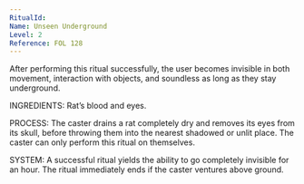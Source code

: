 ```yaml
---
RitualId: 
Name: Unseen Underground
Level: 2
Reference: FOL 128
---
```

After performing this ritual successfully, the user becomes invisible in both movement, interaction with objects, and soundless as long as they stay underground.

INGREDIENTS: Rat’s blood and eyes.

PROCESS: The caster drains a rat completely dry and removes its eyes from its skull, before throwing them into the nearest shadowed or unlit place. The caster can only perform this ritual on themselves. 

SYSTEM: A successful ritual yields the ability to go completely invisible for an hour. The ritual immediately ends if the caster ventures above ground.
